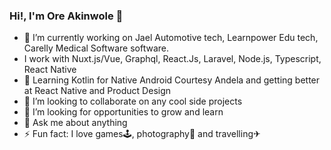 ### Hi!, I'm Ore Akinwole 👋


- 🔭 I’m currently working on Jael Automotive tech, Learnpower Edu tech, Carelly Medical Software software.
-    I work with Nuxt.js/Vue, Graphql, React.Js, Laravel, Node.js, Typescript, React Native
- 🌱 Learning Kotlin for Native Android Courtesy Andela and getting better at React Native and Product Design
- 👯 I’m looking to collaborate on any cool side projects
- 🤔 I’m looking for opportunities to grow and learn
- 💬 Ask me about anything
- ⚡ Fun fact: I love games🕹, photography📸 and travelling✈
